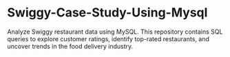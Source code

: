 # Swiggy-Case-Study-Using-Mysql
Analyze Swiggy restaurant data using MySQL.  This repository contains SQL queries to explore customer ratings, identify top-rated restaurants, and uncover trends in the food delivery industry.
